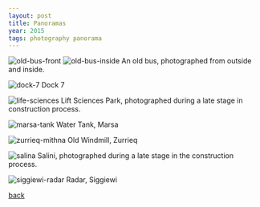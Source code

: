 ```yaml
---
layout: post
title: Panoramas
year: 2015
tags: photography panorama
---
```


![old-bus-front](/assets/img/collections/panorama/bus-front.jpg)
![old-bus-inside](/assets/img/collections/panorama/bus-inside.jpg)
An old bus, photographed from outside and inside.

![dock-7](/assets/img/collections/panorama/dock-7.jpg)
Dock 7

![life-sciences](/assets/img/collections/panorama/life-sciences.jpg)
Lift Sciences Park, photographed during a late stage in construction process.

![marsa-tank](/assets/img/collections/panorama/marsa-tank.jpg)
Water Tank, Marsa

![zurrieq-mithna](/assets/img/collections/panorama/mithna.jpg)
Old Windmill, Zurrieq

![salina](/assets/img/collections/panorama/salini.jpg)
Salini, photographed during a late stage in the construction process.

![siggiewi-radar](/assets/img/collections/panorama/siggiewi-radar.jpg)
Radar, Siggiewi

[back](./)